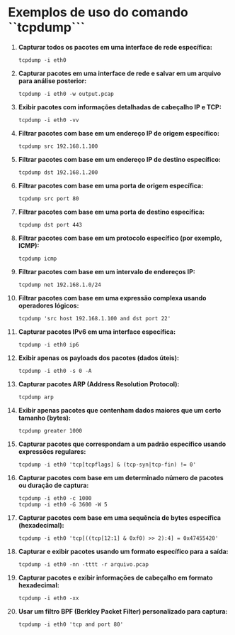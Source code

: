 # Exemplos de uso do comando ``tcpdump```

1. **Capturar todos os pacotes em uma interface de rede específica:**
   ```
   tcpdump -i eth0
   ```

2. **Capturar pacotes em uma interface de rede e salvar em um arquivo para análise posterior:**
   ```
   tcpdump -i eth0 -w output.pcap
   ```

3. **Exibir pacotes com informações detalhadas de cabeçalho IP e TCP:**
   ```
   tcpdump -i eth0 -vv
   ```

4. **Filtrar pacotes com base em um endereço IP de origem específico:**
   ```
   tcpdump src 192.168.1.100
   ```

5. **Filtrar pacotes com base em um endereço IP de destino específico:**
   ```
   tcpdump dst 192.168.1.200
   ```

6. **Filtrar pacotes com base em uma porta de origem específica:**
   ```
   tcpdump src port 80
   ```

7. **Filtrar pacotes com base em uma porta de destino específica:**
   ```
   tcpdump dst port 443
   ```

8. **Filtrar pacotes com base em um protocolo específico (por exemplo, ICMP):**
   ```
   tcpdump icmp
   ```

9. **Filtrar pacotes com base em um intervalo de endereços IP:**
   ```
   tcpdump net 192.168.1.0/24
   ```

10. **Filtrar pacotes com base em uma expressão complexa usando operadores lógicos:**
    ```
    tcpdump 'src host 192.168.1.100 and dst port 22'
    ```

11. **Capturar pacotes IPv6 em uma interface específica:**
    ```
    tcpdump -i eth0 ip6
    ```

12. **Exibir apenas os payloads dos pacotes (dados úteis):**
    ```
    tcpdump -i eth0 -s 0 -A
    ```

13. **Capturar pacotes ARP (Address Resolution Protocol):**
    ```
    tcpdump arp
    ```

14. **Exibir apenas pacotes que contenham dados maiores que um certo tamanho (bytes):**
    ```
    tcpdump greater 1000
    ```

15. **Capturar pacotes que correspondam a um padrão específico usando expressões regulares:**
    ```
    tcpdump -i eth0 'tcp[tcpflags] & (tcp-syn|tcp-fin) != 0'
    ```

16. **Capturar pacotes com base em um determinado número de pacotes ou duração de captura:**
    ```
    tcpdump -i eth0 -c 1000
    tcpdump -i eth0 -G 3600 -W 5
    ```

17. **Capturar pacotes com base em uma sequência de bytes específica (hexadecimal):**
    ```
    tcpdump -i eth0 'tcp[((tcp[12:1] & 0xf0) >> 2):4] = 0x47455420'
    ```

18. **Capturar e exibir pacotes usando um formato específico para a saída:**
    ```
    tcpdump -i eth0 -nn -tttt -r arquivo.pcap
    ```

19. **Capturar pacotes e exibir informações de cabeçalho em formato hexadecimal:**
    ```
    tcpdump -i eth0 -xx
    ```

20. **Usar um filtro BPF (Berkley Packet Filter) personalizado para captura:**
    ```
    tcpdump -i eth0 'tcp and port 80'
    ```
